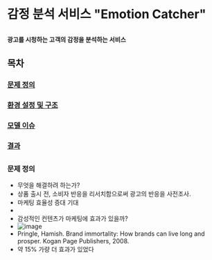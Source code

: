 # 감정 분석 서비스 "Emotion Catcher"

##

#### 광고를 시청하는 고객의 감정을 분석하는 서비스

##

## 목차
### [문제 정의](#문제-정의)
### [환경 설정 및 구조](#환경-설정-및-구조)
### [모델 이슈](#모델-이슈)
### [결과](#모델-이슈)
####
####
####
####
####
####
####
####
####
####
####
####
####
####
####
##

### 문제 정의 
- 무엇을 해결하려 하는가?
 - 상품 출시 전, 소비자 반응을 리서치함으로써 광고의 반응을 사전조사.
 - 마케팅 효율성 증대 기대
 - 
- 감성적인 컨텐츠가 마케팅에 효과가 있을까?
- ![image](https://user-images.githubusercontent.com/19571027/160348486-3a29dd8c-e68a-4dec-8875-d7810ea6ce8a.png)
- Pringle, Hamish. Brand immortality: How brands can live long and prosper. Kogan Page Publishers, 2008.
- 약 15% 가량 더 효과가 있었다


